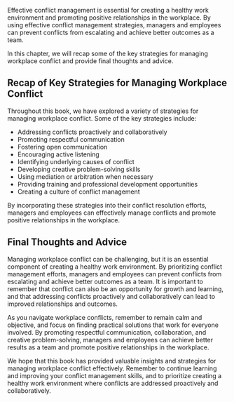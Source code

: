 
Effective conflict management is essential for creating a healthy work environment and promoting positive relationships in the workplace. By using effective conflict management strategies, managers and employees can prevent conflicts from escalating and achieve better outcomes as a team.

In this chapter, we will recap some of the key strategies for managing workplace conflict and provide final thoughts and advice.

Recap of Key Strategies for Managing Workplace Conflict
-------------------------------------------------------

Throughout this book, we have explored a variety of strategies for managing workplace conflict. Some of the key strategies include:

* Addressing conflicts proactively and collaboratively
* Promoting respectful communication
* Fostering open communication
* Encouraging active listening
* Identifying underlying causes of conflict
* Developing creative problem-solving skills
* Using mediation or arbitration when necessary
* Providing training and professional development opportunities
* Creating a culture of conflict management

By incorporating these strategies into their conflict resolution efforts, managers and employees can effectively manage conflicts and promote positive relationships in the workplace.

Final Thoughts and Advice
-------------------------

Managing workplace conflict can be challenging, but it is an essential component of creating a healthy work environment. By prioritizing conflict management efforts, managers and employees can prevent conflicts from escalating and achieve better outcomes as a team. It is important to remember that conflict can also be an opportunity for growth and learning, and that addressing conflicts proactively and collaboratively can lead to improved relationships and outcomes.

As you navigate workplace conflicts, remember to remain calm and objective, and focus on finding practical solutions that work for everyone involved. By promoting respectful communication, collaboration, and creative problem-solving, managers and employees can achieve better results as a team and promote positive relationships in the workplace.

We hope that this book has provided valuable insights and strategies for managing workplace conflict effectively. Remember to continue learning and improving your conflict management skills, and to prioritize creating a healthy work environment where conflicts are addressed proactively and collaboratively.